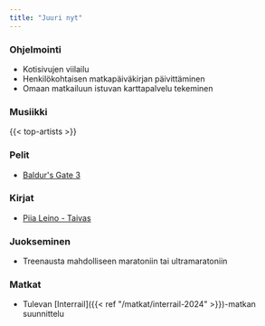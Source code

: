 ```yaml
---
title: "Juuri nyt"
---
```


### Ohjelmointi
- Kotisivujen viilailu
- Henkilökohtaisen matkapäiväkirjan päivittäminen
- Omaan matkailuun istuvan karttapalvelu tekeminen

### Musiikki
{{< top-artists >}}

### Pelit
- [Baldur's Gate 3](https://www.igdb.com/games/baldurs-gate-3)

### Kirjat
- [Piia Leino - Taivas](https://kirja.elisa.fi/ekirja/taivas)

### Juokseminen
- Treenausta mahdolliseen maratoniin tai ultramaratoniin

### Matkat
- Tulevan [Interrail]({{< ref "/matkat/interrail-2024" >}})-matkan suunnittelu